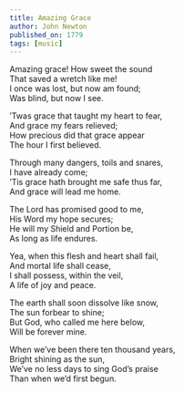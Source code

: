 ```yaml
---
title: Amazing Grace
author: John Newton
published_on: 1779
tags: [music]
---
```


Amazing grace! How sweet the sound  
That saved a wretch like me!  
I once was lost, but now am found;  
Was blind, but now I see.

’Twas grace that taught my heart to fear,  
And grace my fears relieved;  
How precious did that grace appear  
The hour I first believed.

Through many dangers, toils and snares,  
I have already come;  
’Tis grace hath brought me safe thus far,  
And grace will lead me home.

The Lord has promised good to me,  
His Word my hope secures;  
He will my Shield and Portion be,  
As long as life endures.

Yea, when this flesh and heart shall fail,  
And mortal life shall cease,  
I shall possess, within the veil,  
A life of joy and peace.

The earth shall soon dissolve like snow,  
The sun forbear to shine;  
But God, who called me here below,  
Will be forever mine.

When we’ve been there ten thousand years,  
Bright shining as the sun,  
We’ve no less days to sing God’s praise  
Than when we’d first begun.